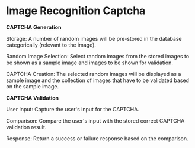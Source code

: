 # Image Recognition Captcha

**CAPTCHA Generation**

Storage:
A number of random images will be pre-stored in the database categorically (relevant to the image).

Random Image Selection:
Select random images from the stored images to be shown as a sample image and images to be shown for validation.

CAPTCHA Creation:
The selected random images will be displayed as a sample image and the collection of images that have to be validated based on the sample image.

**CAPTCHA Validation**

User Input:
Capture the user's input for the CAPTCHA.

Comparison:
Compare the user's input with the stored correct CAPTCHA validation result.

Response:
Return a success or failure response based on the comparison.
